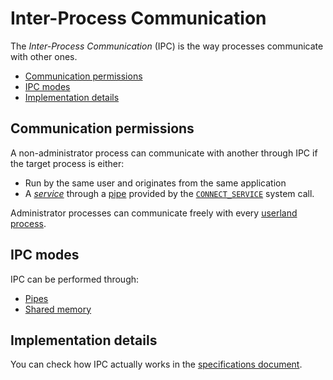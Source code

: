 # Inter-Process Communication

The _Inter-Process Communication_ (IPC) is the way processes communicate with other ones.

- [Communication permissions](#communication-permissions)
- [IPC modes](#ipc-modes)
- [Implementation details](#implementation-details)

## Communication permissions

A non-administrator process can communicate with another through IPC if the target process is either:

- Run by the same user and originates from the same application
- A [_service_](services.md) through a [pipe](../specs/kernel/ipc.md#pipes) provided by the [`CONNECT_SERVICE`](../specs/kernel/syscalls.md#0x2a-connect_service) system call.

Administrator processes can communicate freely with every [userland process](processes.md).

## IPC modes

IPC can be performed through:

- [Pipes](../specs/kernel/ipc.md#pipes)
- [Shared memory](../specs/kernel/ipc.md#shared-memory)

## Implementation details

You can check how IPC actually works in the [specifications document](../specs/kernel/ipc.md).
